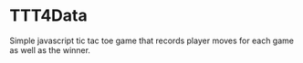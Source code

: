 # TTT4Data
Simple javascript tic tac toe game that records player moves for each game as well as the winner.
